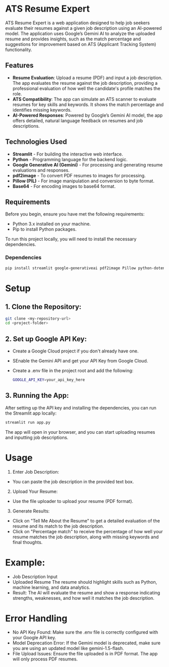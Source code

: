 # ATS Resume Expert

ATS Resume Expert is a web application designed to help job seekers evaluate their resumes against a given job description using an AI-powered model. The application uses Google’s Gemini AI to analyze the uploaded resume and provides insights, such as the match percentage and suggestions for improvement based on ATS (Applicant Tracking System) functionality.

## Features

- **Resume Evaluation**: Upload a resume (PDF) and input a job description. The app evaluates the resume against the job description, providing a professional evaluation of how well the candidate's profile matches the role.
- **ATS Compatibility**: The app can simulate an ATS scanner to evaluate resumes for key skills and keywords. It shows the match percentage and identifies missing keywords.
- **AI-Powered Responses**: Powered by Google’s Gemini AI model, the app offers detailed, natural language feedback on resumes and job descriptions.

## Technologies Used

- **Streamlit** - For building the interactive web interface.
- **Python** - Programming language for the backend logic.
- **Google Generative AI (Gemini)** - For processing and generating resume evaluations and responses.
- **pdf2image** - To convert PDF resumes to images for processing.
- **Pillow (PIL)** - For image manipulation and conversion to byte format.
- **Base64** - For encoding images to base64 format.

## Requirements

Before you begin, ensure you have met the following requirements:

- Python 3.x installed on your machine.
- Pip to install Python packages.

To run this project locally, you will need to install the necessary dependencies.

### Dependencies

```bash
pip install streamlit google-generativeai pdf2image Pillow python-dotenv
```
# Setup
## 1. Clone the Repository:

```bash
git clone <my-repository-url>
cd <project-folder>
```
## 2. Set up Google API Key:

- Create a Google Cloud project if you don't already have one.
- SEnable the Gemini API and get your API Key from Google Cloud.
- Create a .env file in the project root and add the following:

  ```bash
  GOOGLE_API_KEY=your_api_key_here
  ```
## 3. Running the App:

After setting up the API key and installing the dependencies, you can run the Streamlit app locally:
 ```bash
streamlit run app.py
 ```
The app will open in your browser, and you can start uploading resumes and inputting job descriptions.

# Usage

1. Enter Job Description:

- You can paste the job description in the provided text box.

2. Upload Your Resume:

- Use the file uploader to upload your resume (PDF format).

3. Generate Results:

- Click on "Tell Me About the Resume" to get a detailed evaluation of the resume and its match to the job description.
- Click on "Percentage match" to receive the percentage of how well your resume matches the job description, along with missing keywords and final thoughts.

# Example:
- Job Description Input
- Uploaded Resume
The resume should highlight skills such as Python, machine learning, and data analytics.
-  Result:
The AI will evaluate the resume and show a response indicating strengths, weaknesses, and how well it matches the job description.

# Error Handling

- No API Key Found: Make sure the .env file is correctly configured with your Google API key.
- Model Deprecation Error: If the Gemini model is deprecated, make sure you are using an updated model like gemini-1.5-flash.
- File Upload Issues: Ensure the file uploaded is in PDF format. The app will only process PDF resumes.
